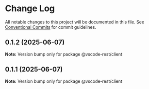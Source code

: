 # Change Log

All notable changes to this project will be documented in this file.
See [Conventional Commits](https://conventionalcommits.org) for commit guidelines.

## 0.1.2 (2025-06-07)

**Note:** Version bump only for package @vscode-rest/client

## 0.1.1 (2025-06-07)

**Note:** Version bump only for package @vscode-rest/client
